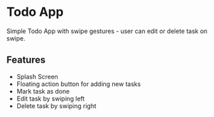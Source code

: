 # Todo App
Simple Todo App with swipe gestures - user can edit or delete task on swipe.

## Features

<ul>
   <li>Splash Screen</li>
   <li>Floating action button for adding new tasks</li>
   <li>Mark task as done</li>
   <li>Edit task by swiping left</li>
   <li>Delete task by swiping right</li>
</ul>
